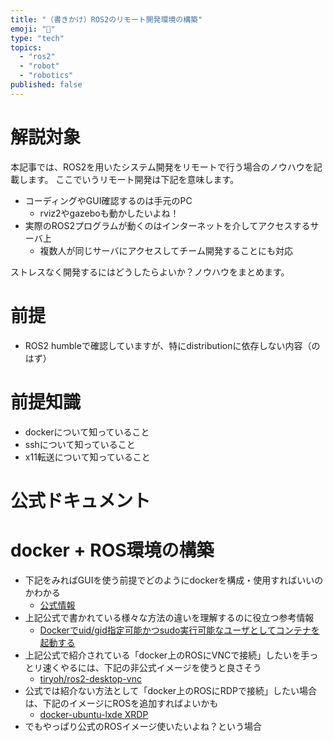 ```yaml
---
title: "（書きかけ）ROS2のリモート開発環境の構築"
emoji: "🧱"
type: "tech"
topics:
  - "ros2"
  - "robot"
  - "robotics"
published: false
---
```


# 解説対象

本記事では、ROS2を用いたシステム開発をリモートで行う場合のノウハウを記載します。
ここでいうリモート開発は下記を意味します。

- コーディングやGUI確認するのは手元のPC
  - rviz2やgazeboも動かしたいよね！
- 実際のROS2プログラムが動くのはインターネットを介してアクセスするサーバ上
  - 複数人が同じサーバにアクセスしてチーム開発することにも対応

ストレスなく開発するにはどうしたらよいか？ノウハウをまとめます。

# 前提
- ROS2 humbleで確認していますが、特にdistributionに依存しない内容（のはず）

# 前提知識
- dockerについて知っていること
- sshについて知っていること
- x11転送について知っていること

# 公式ドキュメント

# docker + ROS環境の構築

- 下記をみればGUIを使う前提でどのようにdockerを構成・使用すればいいのかわかる
    - [公式情報](http://wiki.ros.org/docker/Tutorials/GUI)
- 上記公式で書かれている様々な方法の違いを理解するのに役立つ参考情報
    - [Dockerでuid/gid指定可能かつsudo実行可能なユーザとしてコンテナを起動する](https://qiita.com/yama07/items/a521234dc91f923ba655)
- 上記公式で紹介されている「docker上のROSにVNCで接続」したいを手っとリ速くやるには、下記の非公式イメージを使うと良さそう
    - [tiryoh/ros2-desktop-vnc](https://hub.docker.com/r/tiryoh/ros2-desktop-vnc)
- 公式では紹介ない方法として「docker上のROSにRDPで接続」したい場合は、下記のイメージにROSを追加すればよいかも
    - [docker-ubuntu-lxde XRDP](https://hub.docker.com/r/yama07/docker-ubuntu-lxde)
- でもやっぱり公式のROSイメージ使いたいよね？という場合
